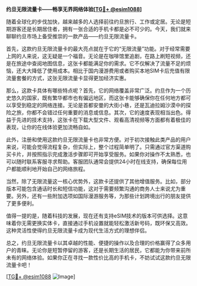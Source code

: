 **约旦无限流量卡——畅享无界网络体验[[TG💪+ @esim1088](https://t.me/s/esim1088)]**

随着全球化的步伐加快，越来越多的人选择前往约旦旅行、工作或定居。无论是短期游客还是长期居住者，拥有一张合适的手机卡都是必不可少的。今天，我们就来聊聊约旦市场上备受推崇的一款产品——约旦无限流量卡。

首先，这款约旦无限流量卡的最大亮点就在于它的“无限流量”功能。对于经常需要上网的人来说，这无疑是一个福音。无论是在咖啡馆里追剧，在路上刷短视频，还是在旅途中查阅地图信息，这张卡都能满足你的需求。它不仅解决了流量不足的烦恼，还大大降低了使用成本。相比于国内漫游费用或者购买本地SIM卡后充值有限流量套餐的方式，这张无限流量卡显得更加经济实惠。

那么，这款卡具体有哪些特点呢？首先，它的网络覆盖非常广泛。约旦作为一个历史悠久的国家，既有繁华都市也有偏远地区，而这张卡能够确保你在任何地方都可以享受到稳定的网络连接。无论是首都安曼的大街小巷，还是瓦迪拉姆沙漠中的探险之旅，你都不会错过任何重要的消息或信息。其次，它的速度表现相当出色。得益于先进的技术支持，这张卡在下载大型文件、观看高清视频等方面都有着极佳的表现，让你的在线体验更加流畅自如。

此外，注册和使用这款约旦无限流量卡也非常方便。对于初次接触此类产品的用户来说，可能会觉得流程复杂，但实际上，整个过程简单明了。只需通过官方渠道购买卡片，并按照指示完成激活步骤即可开始享受服务。如果你对操作不太熟悉，也可以随时联系客服寻求帮助。客服团队通常会提供24小时在线支持，确保每位用户都能顺利地开始自己的网络旅程。

当然，除了无限流量这一核心优势外，这款卡还提供了其他增值服务。比如，部分版本可能包含通话时长和短信功能，这对于需要频繁沟通的商务人士来说尤为重要。另外，还有一些附加选项如国际漫游服务等，为那些计划跨境出行的朋友提供了更多便利。

值得一提的是，随着科技的发展，现在还有支持eSIM技术的版本可供选择。这意味着你无需更换实体卡，直接通过手机设置就能轻松激活新号码，既环保又高效。这种灵活性使得约旦无限流量卡成为现代生活方式的理想伴侣。

总之，约旦无限流量卡以其卓越的性能、便捷的操作以及合理的价格赢得了众多用户的青睐。无论你是短暂停留的游客，还是长期生活的居民，它都能为你带来前所未有的网络体验。如果你正在寻找一款性价比高的手机卡，不妨试试这款约旦无限流量卡吧！

[[TG💪+ @esim1088](https://t.me/s/esim1088) ![Image](https://i.postimg.cc/4NQfJmqS/Snipaste-2025-05-13-00-14-12.png)]